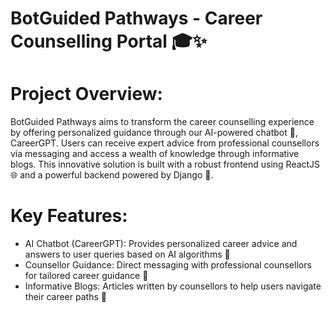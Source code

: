 # BotGuided Pathways - Career Counselling Portal 🎓✨

# Project Overview:
BotGuided Pathways aims to transform the career counselling experience by offering personalized guidance through our AI-powered chatbot 🤖, CareerGPT. Users can receive expert advice from professional counsellors via messaging and access a wealth of knowledge through informative blogs. This innovative solution is built with a robust frontend using ReactJS 🌐 and a powerful backend powered by Django 🐍.

# Key Features:
- AI Chatbot (CareerGPT): Provides personalized career advice and answers to user queries based on AI algorithms 🤖
- Counsellor Guidance: Direct messaging with professional counsellors for tailored career guidance 📩
- Informative Blogs: Articles written by counsellors to help users navigate their career paths 📝
